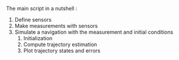 The main script in a nutshell :

1. Define sensors
2. Make measurements with sensors
3. Simulate a navigation with the measurement and initial conditions
   1. Initialization
   2. Compute trajectory estimation
   3. Plot trajectory states and errors